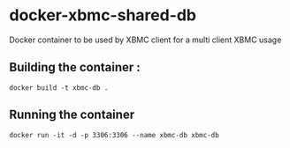 docker-xbmc-shared-db
=====================

Docker container to be used by XBMC client for a multi client XBMC usage

## Building the container :
```
docker build -t xbmc-db .
```

## Running the container
```
docker run -it -d -p 3306:3306 --name xbmc-db xbmc-db
```
